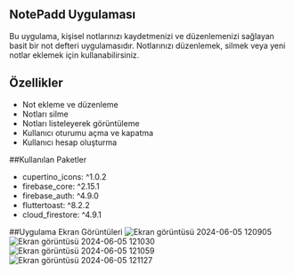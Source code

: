 ## NotePadd Uygulaması

Bu uygulama, kişisel notlarınızı kaydetmenizi ve düzenlemenizi sağlayan basit bir not defteri uygulamasıdır. Notlarınızı düzenlemek, silmek veya yeni notlar eklemek için kullanabilirsiniz.


## Özellikler

- Not ekleme ve düzenleme
- Notları silme
- Notları listeleyerek görüntüleme
- Kullanıcı oturumu açma ve kapatma
- Kullanıcı hesap oluşturma


##Kullanılan Paketler

- cupertino_icons: ^1.0.2
- firebase_core: ^2.15.1
- firebase_auth: ^4.9.0
-  fluttertoast: ^8.2.2
-  cloud_firestore: ^4.9.1
  
##Uygulama Ekran Görüntüleri
![Ekran görüntüsü 2024-06-05 120905](https://github.com/balselver/NotePadd/assets/59091473/8bb7cb6b-0ccf-4a88-a703-b3710cdc5034)
![Ekran görüntüsü 2024-06-05 121030](https://github.com/balselver/NotePadd/assets/59091473/d79b4622-f855-4427-bf84-d9269faf8cee)
![Ekran görüntüsü 2024-06-05 121059](https://github.com/balselver/NotePadd/assets/59091473/f464b2c0-67ef-4326-8eec-b8f853160f3f)
![Ekran görüntüsü 2024-06-05 121127](https://github.com/balselver/NotePadd/assets/59091473/3fb0a94a-e153-4d73-8909-d8378786046a)
